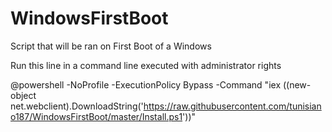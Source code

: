 # WindowsFirstBoot
Script that will be ran on First Boot of a Windows

Run this line in a command line executed with administrator rights

@powershell -NoProfile -ExecutionPolicy Bypass -Command "iex ((new-object net.webclient).DownloadString('https://raw.githubusercontent.com/tunisiano187/WindowsFirstBoot/master/Install.ps1'))"
